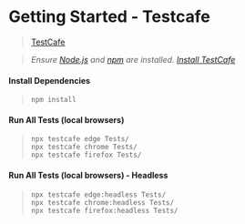 # **Getting Started - Testcafe**
>[TestCafe](https://testcafe.io/)

>*Ensure [Node.js](https://nodejs.org/en/) and [npm](https://www.npmjs.com/) are installed.*
>*[Install TestCafe](https://testcafe.io/documentation/402834/guides/basic-guides/install-testcafe)*

#### Install Dependencies
>```
>npm install
>````

#### Run All Tests (local browsers)
>````
>npx testcafe edge Tests/
>npx testcafe chrome Tests/
>npx testcafe firefox Tests/
>````

#### Run All Tests (local browsers) - Headless
>````
>npx testcafe edge:headless Tests/
>npx testcafe chrome:headless Tests/
>npx testcafe firefox:headless Tests/
>````